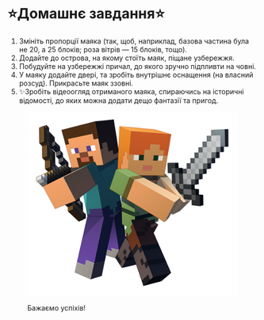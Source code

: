 # ⭐️Домашнє завдання⭐️

1. Змініть пропорції маяка (так, щоб, наприклад, базова частина була не 20, а 25 блоків; роза вітрів — 15 блоків, тощо).
2. Додайте до острова, на якому стоїть маяк, піщане узбережжя.
3. Побудуйте на узбережжі причал, до якого зручно підпливти на човні.
4. У маяку додайте двері, та зробіть внутрішнє оснащення (на власний розсуд). Прикрасьте маяк ззовні.
5. ✨Зробіть відеоогляд отриманого маяка, спираючись на історичні відомості, до яких можна додати дещо фантазії та пригод.

<figure><img src=".gitbook/assets/image (220).png" alt=""><figcaption><p>Бажаємо успіхів!</p></figcaption></figure>
